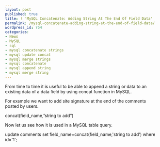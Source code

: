 ```yaml
---
layout: post
published: true
title: ! 'MySQL Concatenate: Adding String At The End Of Field Data'
permalink: /mysql-concatenate-adding-string-at-the-end-of-field-data/
wordpress_id: 754
categories:
- News
- MySQL
- sql
- mysql concatenate strings
- mysql update concat
- mysql merge strings
- mysql concatenate
- mysql append string
- mysql merge string
---
```



From time to time it is useful to be able to append a string or data to an existing data of a data field by using concat function in MySQL.

For example we want to add site signature at the end of the comments posted by users.

concat(field_name,&rdquo;string to add&rdquo;)

Now let us see how it is used in a MySQL table query.

update comments set field_name=concat(field_name,'string to add') where id='1';

